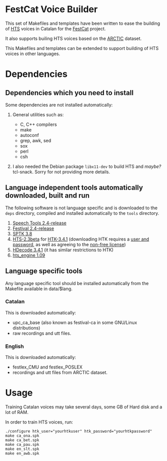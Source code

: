 # FestCat Voice Builder

This set of Makefiles and templates have been written to ease the building 
of [HTS](http://hts.sp.nitech.ac.jp/) voices in Catalan for the [FestCat](http://www.talp.cat/festcat) project.

It also supports builing HTS voices based on the [ARCTIC](http://festvox.org/cmu_arctic/) dataset.

This Makefiles and templates can be extended to support building of HTS voices 
in other languages.

# Dependencies

## Dependencies which you need to install

Some dependencies are not installed automatically:

1. General utilities such as:
   - C, C++ compilers
   - make
   - autoconf
   - grep, awk, sed
   - sox
   - perl
   - csh

2. I also needed the Debian package `libx11-dev` to build HTS and *maybe?* tcl-snack. Sorry for not providing more details.

## Language independent tools automatically downloaded, built and run

The following software is not language specific and is downloaded to the `deps` directory, 
compiled and installed automatically to the `tools` directory.

1. [Speech Tools 2.4-release](http://festvox.org/packed/festival/)
2. [Festival 2.4-release](http://festvox.org/packed/festival/)
3. [SPTK 3.8](http://sourceforge.net/projects/sp-tk)
4. [HTS-2.3beta](http://hts.sp.nitech.ac.jp/) for [HTK-3.4.1](http://htk.eng.cam.ac.uk/) (downloading HTK requires a [user and password](http://htk.eng.cam.ac.uk/register.shtml), as well as agreeing to the [non-free license](http://htk.eng.cam.ac.uk/docs/license.shtml))
5. [HDecode 3.4.1](http://htk.eng.cam.ac.uk/) (it has similar restrictions to HTK)
6. [hts_engine 1.09](http://sourceforge.net/projects/hts-engine)


## Language specific tools

Any language specific tool should be installed automatically from the Makefile available in
data/$lang.

### Catalan

This is downloaded automatically:

 - upc_ca_base (also known as festival-ca in some GNU/Linux distributions)
 - raw recordings and utt files.

### English

This is downloaded automatically:

 - festlex_CMU and festlex_POSLEX
 - recordings and utt files from ARCTIC dataset.

# Usage

Training Catalan voices may take several days, some GB of Hard disk and a lot of RAM.

In order to train HTS voices, run:

    ./configure htk_user="yourhtkuser" htk_password="yourhtkpassword"
    make ca_ona.spk
    make ca_bet.spk
    make ca_pau.spk
    make en_slt.spk
    make en_awb.spk


